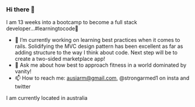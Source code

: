 ### Hi there 👋

I am 13 weeks into a bootcamp to become a full stack developer...#learningtocode🦾

- 🔭 I’m currently working on learning best practices when it comes to rails. Solidifying the MVC design pattern has been excellent as far as adding structure to the way I think about code. Next step will be to create a two-sided marketplace app!
- 💬 Ask me about how best to approach fitness in a world dominated by vanity!
- 📫 How to reach me: ausiarm@gmail.com, @strongarmed1 on insta and twitter

<!--
**Ausiarm/ausiarm** is a ✨ _special_ ✨ repository because its `README.md` (this file) appears on your GitHub profile.

Here are some ideas to get you started:


- 🌱 I’m currently learning ...
- 👯 I’m looking to collaborate on ...
- 🤔 I’m looking for help with ...


- 😄 Pronouns: ...
- ⚡ Fun fact: ...
-->
I am currently located in australia
